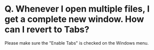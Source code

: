 # Q. Whenever I open multiple files, I get a complete new window. How can I revert to Tabs?

Please make sure the "Enable Tabs" is checked on the Windows menu.
